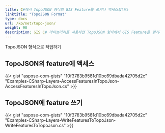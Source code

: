 ```yaml
---
title: C#에서 TopoJSON 형식의 GIS Feature를 쓰거나 액세스합니다
linktitle: "TopoJSON Format"
type: docs
url: /ko/net/topo-json/
weight: 90
description: GIS C# 라이브러리를 사용하면 TopoJSON 형식에서 GIS Feature를 읽거나 액세스하고 이를 쓸 수 있습니다.
---
```


TopoJSON 형식으로 작업하기

## **TopoJSON의 feature에 액세스**
{{< gist "aspose-com-gists" "10f3783b9581d10bc69dbada42705d2c" "Examples-CSharp-Layers-AccessFeaturesInTopoJson-AccessFeaturesInTopoJson.cs" >}}
## **TopoJSON에 feature 쓰기**
{{< gist "aspose-com-gists" "10f3783b9581d10bc69dbada42705d2c" "Examples-CSharp-Layers-WriteFeaturesToTopoJson-WriteFeaturesToTopoJson.cs" >}}
